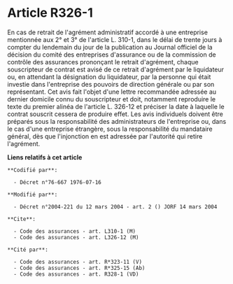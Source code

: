 # Article R326-1

En cas de retrait de l'agrément administratif accordé à une entreprise mentionnée aux 2° et 3° de l'article L. 310-1, dans le
délai de trente jours à compter du lendemain du jour de la publication au Journal officiel de la décision du comité des
entreprises d'assurance ou de la commission de contrôle des assurances prononçant le retrait d'agrément, chaque souscripteur
de contrat est avisé de ce retrait d'agrément par le liquidateur ou, en attendant la désignation du liquidateur, par la
personne qui était investie dans l'entreprise des pouvoirs de direction générale ou par son représentant. Cet avis fait
l'objet d'une lettre recommandée adressée au dernier domicile connu du souscripteur et doit, notamment reproduire le texte du
premier alinéa de l'article L. 326-12 et préciser la date à laquelle le contrat souscrit cessera de produire effet. Les avis
individuels doivent être préparés sous la responsabilité des administrateurs de l'entreprise ou, dans le cas d'une entreprise
étrangère, sous la responsabilité du mandataire général, dès que l'injonction en est adressée par l'autorité qui retire
l'agrément.

**Liens relatifs à cet article**

	**Codifié par**:

	  - Décret n°76-667 1976-07-16

	**Modifié par**:

	  - Décret n°2004-221 du 12 mars 2004 - art. 2 () JORF 14 mars 2004

	**Cite**:

	  - Code des assurances - art. L310-1 (M)
	  - Code des assurances - art. L326-12 (M)

	**Cité par**:

	  - Code des assurances - art. R*323-11 (V)
	  - Code des assurances - art. R*325-15 (Ab)
	  - Code des assurances - art. R328-1 (VD)
